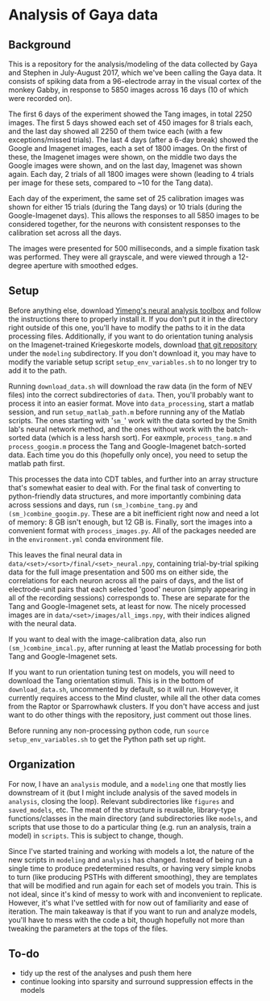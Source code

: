 # Analysis of Gaya data

## Background

This is a repository for the analysis/modeling of the data collected by Gaya and
Stephen in July-August 2017, which we've been calling the Gaya data. It consists
of spiking data from a 96-electrode array in the visual cortex of the monkey Gabby,
in response to 5850 images across 16 days (10 of which were recorded on). 

The first 6 days of the experiment showed the Tang images, in total 2250 images.
The first 5 days showed each set of 450 images for 8 trials each,
and the last day showed all 2250 of them twice each (with a few exceptions/missed trials).
The last 4 days (after a 6-day break) showed the Google and Imagenet images, each
a set of 1800 images. On the first of these, the Imagenet images were shown, on
the middle two days the Google images were shown, and on the last day, Imagenet
was shown again. Each day, 2 trials of all 1800 images were shown (leading to 4
trials per image for these sets, compared to ~10 for the Tang data).

Each day of the experiment, the same set of 25 calibration images was shown for
either 15 trials (during the Tang days) or 10 trials (during the Google-Imagenet days).
This allows the responses to all 5850 images to be considered together, for the neurons
with consistent responses to the calibration set across all the days.

The images were presented for 500 milliseconds, and a simple fixation task was
performed. They were all grayscale, and were viewed through a 12-degree aperture
with smoothed edges.


## Setup

Before anything else, download 
[Yimeng's neural analysis toolbox](https://github.com/leelabcnbc/yimeng_neural_analysis_toolbox)
and follow the instructions there to properly install it. If you don't put it in the
directory right outside of this one, you'll have to modify the paths to it in the
data processing files. Additionally, if you want to do orientation tuning analysis
on the Imagenet-trained Kriegeskorte models, download [that git repository](https://github.com/cjspoerer/rcnn-sat/)
under the `modeling` subdirectory. If you don't download it, you may have to modify
the variable setup script `setup_env_variables.sh` to no longer try to add it to the path.

Running `download_data.sh` will download the raw data (in the form of NEV files)
into the correct subdirectories of `data`. Then, you'll probably want
to process it into an easier format. Move into `data_processing`, start a matlab session,
and run `setup_matlab_path.m` before running any of the Matlab scripts.
The ones starting with '`sm_`' work with the data sorted by the Smith lab's
neural network method, and the ones without work with the batch-sorted data
(which is a less harsh sort). For eaxmple, `process_tang.m` and `process_googim.m` process
the Tang and Google-Imagenet batch-sorted data. Each time you do this (hopefully only once), you need to
setup the matlab path first.

This processes the data into CDT tables, and further into an array structure that's
somewhat easier to deal with. For the final task of converting to python-friendly data
structures, and more importantly combining data across sessions and days, run `(sm_)combine_tang.py`
and `(sm_)combine_googim.py`. These are a bit inefficient right now and need a lot of memory:
8 GB isn't enough, but 12 GB is. Finally, sort the images into a convenient format with
`process_images.py`. All of the packages needed are in the `environment.yml` conda
environment file.

This leaves the final neural data in `data/<set>/<sort>/final/<set>_neural.npy`, containing
trial-by-trial spiking data for the full image presentation and 500 ms on either side,
the correlations for each neuron across all the pairs of days, and the list of
electrode-unit pairs that each selected 'good' neuron (simply appearing in all of the
recording sessions) corresponds to. These are separate for the Tang and Google-Imagenet
sets, at least for now. The nicely processed images are in `data/<set>/images/all_imgs.npy`,
with their indices aligned with the neural data.

If you want to deal with the image-calibration data, also run `(sm_)combine_imcal.py`,
after running at least the Matlab processing for both Tang and Google-Imagenet sets.

If you want to run orientation tuning test on models, you will need to download the
Tang orientation stimuli. This is in the bottom of `download_data.sh`, uncommented
by default, so it will run. However, it currently requires access to the Mind cluster,
while all the other data comes from the Raptor or Sparrowhawk clusters. If you don't
have access and just want to do other things with the repository, just comment out those
lines.

Before running any non-processing python code, run `source setup_env_variables.sh` to
get the Python path set up right.


## Organization

For now, I have an `analysis` module,
and a `modeling` one that mostly lies downstream of it (but I might include analysis of the
saved models in `analysis`, closing the loop). Relevant subdirectories like `figures` and
`saved_models`, etc. The meat of the structure is reusable, library-type functions/classes
in the main directory (and subdirectories like `models`, and scripts that use those to
do a particular thing (e.g. run an analysis, train a model) in `scripts`. This is 
subject to change, though.

Since I've started training and working with models a lot, the nature of the new
scripts in `modeling` and `analysis` has changed. Instead of being run a single time
to produce predetermined results, or having very simple knobs to turn (like producing
PSTHs with different smoothing), they are templates that will be modified and run again
for each set of models you train. This is not ideal, since it's kind of messy to work
with and inconvenient to replicate. However, it's what I've settled with for now out
of familiarity and ease of iteration. The main takeaway is that if you want to run and
analyze models, you'll have to mess with the code a bit, though hopefully not more than
tweaking the parameters at the tops of the files.

## To-do

* tidy up the rest of the analyses and push them here
* continue looking into sparsity and surround suppression effects in the models
